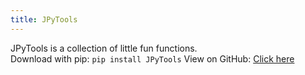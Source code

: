 ```yaml
---
title: JPyTools
---
```

JPyTools is a collection of little fun functions.  
Download with pip: ```pip install JPyTools```
View on GitHub: [Click here](https://github.com/Jackkillian/JPyTools)
